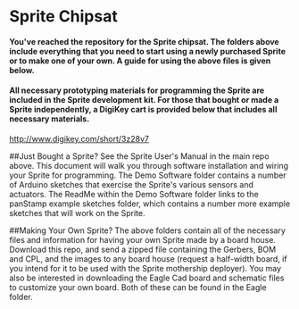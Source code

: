# Sprite Chipsat
#### You've reached the repository for the Sprite chipsat. The folders above include everything that you need to start using a newly purchased Sprite or to make one of your own. A guide for using the above files is given below.

#### All necessary prototyping materials for programming the Sprite are included in the Sprite development kit. For those that bought or made a Sprite independently, a DigiKey cart is provided below that includes all necessary materials.

http://www.digikey.com/short/3z28v7

##Just Bought a Sprite?
See the Sprite User's Manual in the main repo above. This document will walk you through software installation and wiring your Sprite for programming. The Demo Software folder contains a number of Arduino sketches that exercise the Sprite's various sensors and actuators. The ReadMe within the Demo Software folder links to the panStamp example sketches folder, which contains a number more example sketches that will work on the Sprite.

##Making Your Own Sprite?
The above folders contain all of the necessary files and information for having your own Sprite made by a board house. Download this repo, and send a zipped file containing the Gerbers, BOM and CPL, and the images to any board house (request a half-width board, if you intend for it to be used with the Sprite mothership deployer). You may also be interested in downloading the Eagle Cad board and schematic files to customize your own board. Both of these can be found in the Eagle folder.

